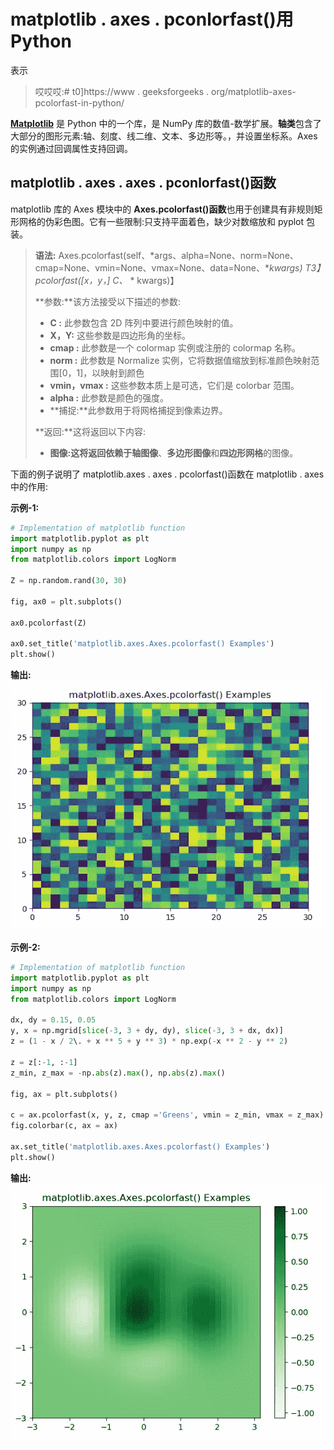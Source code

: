 # matplotlib . axes . pconlorfast()用 Python

表示

> 哎哎哎:# t0]https://www . geeksforgeeks . org/matplotlib-axes-pcolorfast-in-python/

**[Matplotlib](https://www.geeksforgeeks.org/python-introduction-matplotlib/)** 是 Python 中的一个库，是 NumPy 库的数值-数学扩展。**轴类**包含了大部分的图形元素:轴、刻度、线二维、文本、多边形等。，并设置坐标系。Axes 的实例通过回调属性支持回调。

## matplotlib . axes . axes . pconlorfast()函数

matplotlib 库的 Axes 模块中的 **Axes.pcolorfast()函数**也用于创建具有非规则矩形网格的伪彩色图。它有一些限制:只支持平面着色，缺少对数缩放和 pyplot 包装。

> **语法:** Axes.pcolorfast(self、*args、alpha=None、norm=None、cmap=None、vmin=None、vmax=None、data=None、**kwargs)
> T3】pcolorfast([x，y，] C、* * kwargs)】
> 
> **参数:**该方法接受以下描述的参数:
> 
> *   **C :** 此参数包含 2D 阵列中要进行颜色映射的值。
> *   **X，Y:** 这些参数是四边形角的坐标。
> *   **cmap :** 此参数是一个 colormap 实例或注册的 colormap 名称。
> *   **norm :** 此参数是 Normalize 实例，它将数据值缩放到标准颜色映射范围[0，1]，以映射到颜色
> *   **vmin，vmax :** 这些参数本质上是可选，它们是 colorbar 范围。
> *   **alpha :** 此参数是颜色的强度。
> *   **捕捉:**此参数用于将网格捕捉到像素边界。
> 
> **返回:**这将返回以下内容:
> 
> *   **图像:**这将返回依赖于**轴图像**、**多边形图像**和**四边形网格**的图像。

下面的例子说明了 matplotlib.axes . axes . pcolorfast()函数在 matplotlib . axes 中的作用:

**示例-1:**

```py
# Implementation of matplotlib function
import matplotlib.pyplot as plt
import numpy as np
from matplotlib.colors import LogNorm

Z = np.random.rand(30, 30)

fig, ax0 = plt.subplots()

ax0.pcolorfast(Z)

ax0.set_title('matplotlib.axes.Axes.pcolorfast() Examples')
plt.show()
```

**输出:**
![](img/4dd9cb5e861d9023b7534c841f19a328.png)

**示例-2:**

```py
# Implementation of matplotlib function
import matplotlib.pyplot as plt
import numpy as np
from matplotlib.colors import LogNorm

dx, dy = 0.15, 0.05
y, x = np.mgrid[slice(-3, 3 + dy, dy), slice(-3, 3 + dx, dx)]
z = (1 - x / 2\. + x ** 5 + y ** 3) * np.exp(-x ** 2 - y ** 2)

z = z[:-1, :-1]
z_min, z_max = -np.abs(z).max(), np.abs(z).max()

fig, ax = plt.subplots()

c = ax.pcolorfast(x, y, z, cmap ='Greens', vmin = z_min, vmax = z_max)
fig.colorbar(c, ax = ax)

ax.set_title('matplotlib.axes.Axes.pcolorfast() Examples')
plt.show()
```

**输出:**
![](img/f7d94875fea75edeadaed79e53d8e90c.png)